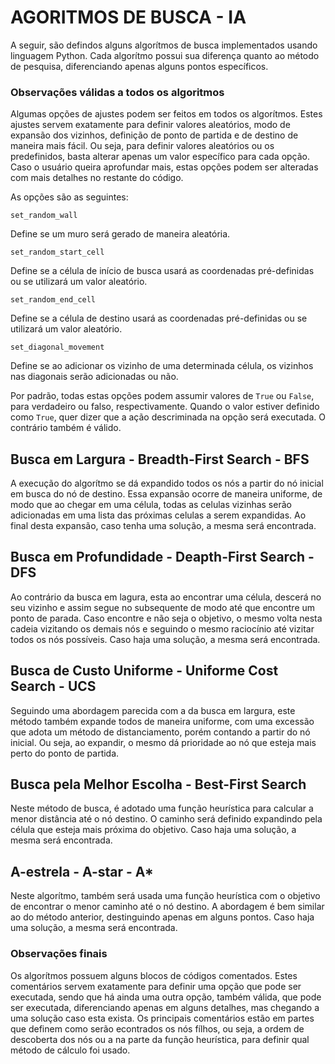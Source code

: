 # AGORITMOS DE BUSCA - IA

A seguir, são defindos alguns algorítmos de busca implementados usando linguagem Python. Cada algorítmo possui sua diferença quanto ao método de pesquisa, diferenciando apenas alguns pontos específicos.


### Observações válidas a todos os algoritmos
Algumas opções de ajustes podem ser feitos em todos os algorítmos. Estes ajustes servem exatamente para definir valores aleatórios, modo de expansão dos vizinhos, definição de ponto de partida e de destino de maneira mais fácil. Ou seja, para definir valores aleatórios ou os predefinidos, basta alterar apenas um valor específico para cada opção. Caso o usuário queira aprofundar mais, estas opções podem ser alteradas com mais detalhes no restante do código.

As opções são as seguintes:

    set_random_wall       
Define se um muro será gerado de maneira aleatória.

    set_random_start_cell
Define se a célula de início de busca usará as coordenadas pré-definidas ou se utilizará um valor aleatório.

    set_random_end_cell
Define se a célula de destino usará as coordenadas pré-definidas ou se utilizará um valor aleatório.

    set_diagonal_movement
Define se ao adicionar os vizinho de uma determinada célula, os vizinhos nas diagonais serão adicionadas ou não.

Por padrão, todas estas opções podem assumir valores de `True` ou `False`, para verdadeiro ou falso, respectivamente. Quando o valor estiver definido como `True`, quer dizer que a ação descriminada na opção será executada. O contrário também é válido.

## Busca em Largura - Breadth-First Search - BFS
A execução do algorítmo se dá expandido todos os nós a partir do nó inicial em busca do nó de destino. Essa expansão ocorre de maneira uniforme, de modo que ao chegar em uma célula, todas as celulas vizinhas serão adicionadas em uma lista das próximas celulas a serem expandidas. Ao final desta expansão, caso tenha uma solução, a mesma será encontrada.

## Busca em Profundidade - Deapth-First Search - DFS
Ao contrário da busca em lagura, esta ao encontrar uma célula, descerá no seu vizinho e assim segue no subsequente de modo até que encontre um ponto de parada. Caso encontre e não seja o objetivo, o mesmo volta nesta cadeia vizitando os demais nós e seguindo o mesmo raciocínio até vizitar todos os nós possíveis. Caso haja uma solução, a mesma será encontrada.

## Busca de Custo Uniforme - Uniforme Cost Search - UCS
Seguindo uma abordagem parecida com a da busca em largura, este método também expande todos de maneira uniforme, com uma excessão que adota um método de distanciamento, porém contando a partir do nó inicial. Ou seja, ao expandir, o mesmo dá prioridade ao nó que esteja mais perto do ponto de partida.

## Busca pela Melhor Escolha - Best-First Search
Neste método de busca, é adotado uma função heurística para calcular a menor distância até o nó destino. O caminho será definido expandindo pela célula que esteja mais próxima do objetivo. Caso haja uma solução, a mesma será encontrada.

## A-estrela - A-star - A*
Neste algorítmo, também será usada uma função heurística com o objetivo de encontrar o menor caminho até o nó destino. A abordagem é bem similar ao do método anterior, destinguindo apenas em alguns pontos. Caso haja uma solução, a mesma será encontrada.

### Observações finais
Os algorítmos possuem alguns blocos de códigos comentados. Estes comentários servem exatamente para definir uma opção que pode ser executada, sendo que há ainda uma outra opção, também válida, que pode ser executada, diferenciando apenas em alguns detalhes, mas chegando a uma solução caso esta exista. Os principais comentários estão em partes que definem como serão econtrados os nós fílhos, ou seja, a ordem de descoberta dos nós ou a na parte da função heurística, para definir qual método de cálculo foi usado.